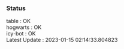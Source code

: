 ### Status


table : OK  
hogwarts : OK  
icy-bot : OK  
Latest Update : 2023-01-15 02:14:33.804823
